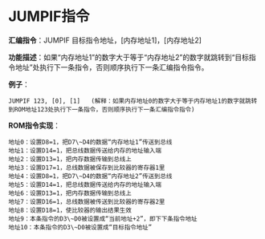 # JUMPIF指令

**汇编指令**：JUMPIF 目标指令地址，[内存地址1]，[内存地址2]

**功能描述**：如果“内存地址1”的数字大于等于“内存地址2”的数字就跳转到“目标指令地址”处执行下一条指令，否则顺序执行下一条汇编指令指令。

**例子**：

	JUMPIF 123, [0], [1]   (解释：如果内存地址0的数字大于等于内存地址1的数字就跳转到ROM地址123处执行下一条指令，否则顺序执行下一条汇编指令指令)

**ROM指令实现**：

    地址0：设置D8=1，把D7\~D4的数据“内存地址1”传送到总线
    地址1：设置D14=1，把总线数据传送给内存的地址输入端
    地址2：设置D13=1，把内存数据传输到总线上
    地址3：设置D17=1，总线数据被保存到比较器的寄存器1里
    地址4：设置D8=1，把D7\~D4的数据“内存地址2”传送到总线
    地址5：设置D14=1，把总线数据传送给内存的地址输入端
    地址6：设置D13=1，把内存数据传输到总线上
    地址7：设置D16=1，总线数据被传送到比较器的寄存器2里
    地址8：设置D18=1，使比较器的输出结果生效
    地址9：本条指令的D3\~D0被设置成“当前地址+2”，即下下条指令地址
    地址10：本条指令的D3\~D0被设置成“目标指令地址”
